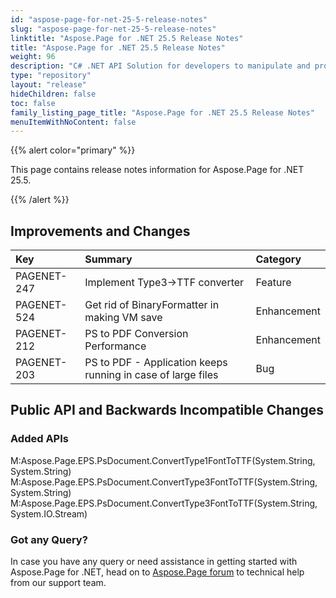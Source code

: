 ```yaml
---
id: "aspose-page-for-net-25-5-release-notes"
slug: "aspose-page-for-net-25-5-release-notes"
linktitle: "Aspose.Page for .NET 25.5 Release Notes"
title: "Aspose.Page for .NET 25.5 Release Notes"
weight: 96
description: "C# .NET API Solution for developers to manipulate and process PS, EPS, and XPS files. Release Notes of Aspose.Page API solution for .NET | Release 2025.05"
type: "repository"
layout: "release"
hideChildren: false
toc: false
family_listing_page_title: "Aspose.Page for .NET 25.5 Release Notes"
menuItemWithNoContent: false
---
```


{{% alert color="primary" %}}

This page contains release notes information for Aspose.Page for .NET 25.5.

{{% /alert %}}

## Improvements and Changes

|**Key**|**Summary**|**Category**|
| :- | :- | :- |
|PAGENET-247|Implement Type3->TTF converter|Feature|
|PAGENET-524|Get rid of BinaryFormatter in making VM save|Enhancement|
|PAGENET-212|PS to PDF Conversion Performance|Enhancement|
|PAGENET-203|PS to PDF - Application keeps running in case of large files|Bug|

## **Public API and Backwards Incompatible Changes**
 ### **Added APIs**
M:Aspose.Page.EPS.PsDocument.ConvertType1FontToTTF(System.String, System.String)
M:Aspose.Page.EPS.PsDocument.ConvertType3FontToTTF(System.String, System.String)
M:Aspose.Page.EPS.PsDocument.ConvertType3FontToTTF(System.String, System.IO.Stream)



### Got any Query?

In case you have any query or need assistance in getting started with Aspose.Page for .NET, head on to [Aspose.Page forum](https://forum.aspose.com/c/page/39) to technical help from our support team.
